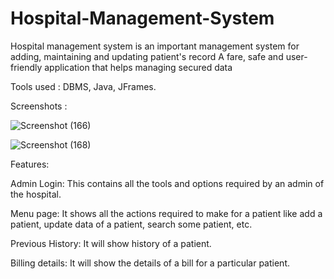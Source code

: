 # Hospital-Management-System
Hospital management system is an important management system for adding, maintaining and updating patient's record
A fare, safe and user-friendly application that helps managing secured data

Tools used : DBMS, Java, JFrames.

Screenshots : 

![Screenshot (166)](https://user-images.githubusercontent.com/85407175/155501475-8c7b4f58-415c-4dfb-87ec-f9c2160ede20.png)

![Screenshot (168)](https://user-images.githubusercontent.com/85407175/155501991-00ac01d4-5f42-4ea6-9e94-b76b9d112694.png)

Features:

Admin Login: This contains all the tools and options required by an admin of the hospital.

Menu page: It shows all the actions required to make for a patient like add a patient, update data of a patient, search some patient, etc.

Previous History: It will show history of a patient.

Billing details: It will show the details of a bill for a particular patient.


